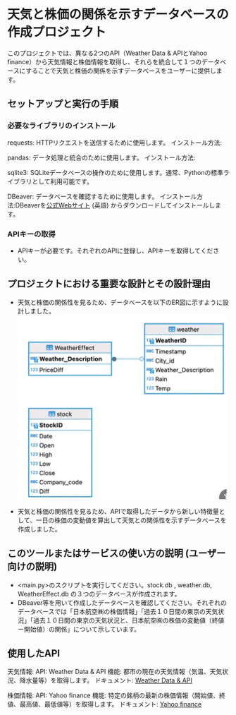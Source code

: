# 天気と株価の関係を示すデータベースの作成プロジェクト
このプロジェクトでは、異なる2つのAPI（Weather Data & APIとYahoo finance）から天気情報と株価情報を取得し、それらを統合して１つのデータベースにすることで天気と株価の関係を示すデータベースをユーザーに提供します。

## セットアップと実行の手順

### 必要なライブラリのインストール
requests: HTTPリクエストを送信するために使用します。
インストール方法: <pip install requests>

pandas: データ処理と統合のために使用します。
インストール方法: <pip install pandas>

sqlite3: SQLiteデータベースの操作のために使用します。通常、Pythonの標準ライブラリとして利用可能です。

DBeaver: データベースを確認するために使用します。
インストール方法:DBeaverを[公式Webサイト](https://dbeaver.io/download/) (英語) からダウンロードしてインストールします。

### APIキーの取得
- APIキーが必要です。それぞれのAPIに登録し、APIキーを取得してください。


## プロジェクトにおける重要な設計とその設計理由

- 天気と株価の関係性を見るため、データベースを以下のER図に示すように設計しました。
![alt text](image.png)


- 天気と株価の関係性を見るため、APIで取得したデータから新しい特徴量として、一日の株価の変動値を算出して天気との関係性を示すデータベース<WeatherEffect>を作成しました。


## このツールまたはサービスの使い方の説明 (ユーザー向けの説明)

- <main.py>のスクリプトを実行してください。stock.db , weather.db, WeatherEffect.db の３つのデータベースが作成されます。
- DBeaver等を用いて作成したデータベースを確認してください。それぞれのデータベースでは「日本航空㈱の株価情報」「過去１０日間の東京の天気状況」「過去１０日間の東京の天気状況と、日本航空㈱の株価の変動値（終値ー開始値）の関係」について示しています。



## 使用したAPI
天気情報:
API: Weather Data & API
機能: 都市の現在の天気情報（気温、天気状況、降水量等）を取得します。
ドキュメント: [Weather Data & API](https://www.visualcrossing.com/resources/documentation/weather-api/timeline-weather-api/)

株価情報:
API: Yahoo finance
機能: 特定の銘柄の最新の株価情報（開始値、終値、最高値、最低値等）を取得します。
ドキュメント: [Yahoo finance](https://finance.yahoo.com/?guccounter=1)